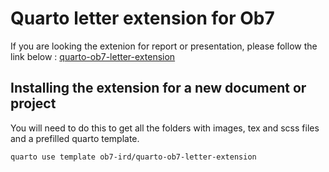 # Quarto letter extension for Ob7

If you are looking the extenion for report or presentation, please follow the link below :
[quarto-ob7-letter-extension](https://github.com/OB7-IRD/quarto-ird-extension)


## Installing the extension for a new document or project

You will need to do this to get all the folders with images, tex and scss files and a prefilled quarto template.

```bash
quarto use template ob7-ird/quarto-ob7-letter-extension
```


